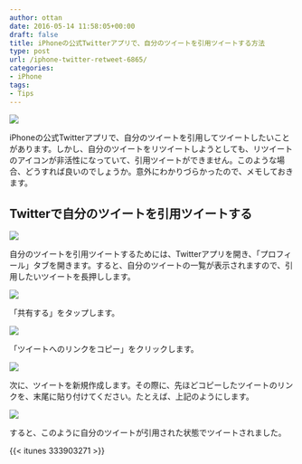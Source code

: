 ```yaml
---
author: ottan
date: 2016-05-14 11:58:05+00:00
draft: false
title: iPhoneの公式Twitterアプリで、自分のツイートを引用ツイートする方法
type: post
url: /iphone-twitter-retweet-6865/
categories:
- iPhone
tags:
- Tips
---
```


![](/images/2016/05/160514-573711816e258.jpg)






iPhoneの公式Twitterアプリで、自分のツイートを引用してツイートしたいことがあります。しかし、自分のツイートをリツイートしようとしても、リツイートのアイコンが非活性になっていて、引用ツイートができません。このような場合、どうすれば良いのでしょうか。意外にわかりづらかったので、メモしておきます。





## Twitterで自分のツイートを引用ツイートする





![](/images/2016/05/160514-5737119b228ae.png)






自分のツイートを引用ツイートするためには、Twitterアプリを開き、「プロフィール」タブを開きます。すると、自分のツイートの一覧が表示されますので、引用したいツイートを長押しします。





![](/images/2016/05/160514-573711a1e4697.png)






「共有する」をタップします。





![](/images/2016/05/160514-573711a8daaac.png)






「ツイートへのリンクをコピー」をクリックします。





![](/images/2016/05/160514-573711af7270e.png)






次に、ツイートを新規作成します。その際に、先ほどコピーしたツイートのリンクを、末尾に貼り付けてください。たとえば、上記のようにします。





![](/images/2016/05/160514-573711b76f0c5.png)






すると、このように自分のツイートが引用された状態でツイートされました。



{{< itunes 333903271 >}}
